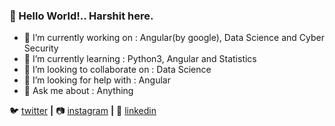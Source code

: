 ### 👋 Hello World!.. Harshit here.

- 🔭 I’m currently working on : Angular(by google), Data Science and Cyber Security
- 🌱 I’m currently learning : Python3, Angular and Statistics 
- 👯 I’m looking to collaborate on : Data Science 
- 🤔 I’m looking for help with : Angular
- 💬 Ask me about : Anything


🐦 [twitter][twitter] **|**
📷 [instagram][instagram] **|** 
👔 [linkedin][linkedin]


[twitter]: https://twitter.com/iamha13
[instagram]: https://www.instagram.com/i_am_ha13/
[linkedin]: https://linkedin.com/in/harshitagrawal13
